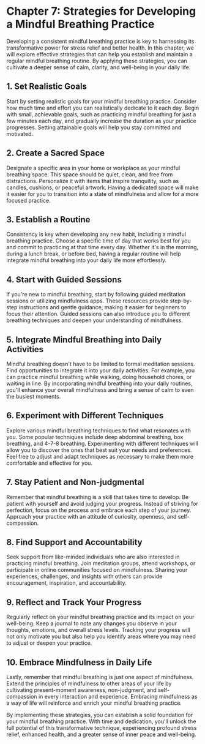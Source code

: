 Chapter 7: Strategies for Developing a Mindful Breathing Practice
=================================================================

Developing a consistent mindful breathing practice is key to harnessing its transformative power for stress relief and better health. In this chapter, we will explore effective strategies that can help you establish and maintain a regular mindful breathing routine. By applying these strategies, you can cultivate a deeper sense of calm, clarity, and well-being in your daily life.

**1. Set Realistic Goals**
--------------------------

Start by setting realistic goals for your mindful breathing practice. Consider how much time and effort you can realistically dedicate to it each day. Begin with small, achievable goals, such as practicing mindful breathing for just a few minutes each day, and gradually increase the duration as your practice progresses. Setting attainable goals will help you stay committed and motivated.

**2. Create a Sacred Space**
----------------------------

Designate a specific area in your home or workplace as your mindful breathing space. This space should be quiet, clean, and free from distractions. Personalize it with items that inspire tranquility, such as candles, cushions, or peaceful artwork. Having a dedicated space will make it easier for you to transition into a state of mindfulness and allow for a more focused practice.

**3. Establish a Routine**
--------------------------

Consistency is key when developing any new habit, including a mindful breathing practice. Choose a specific time of day that works best for you and commit to practicing at that time every day. Whether it's in the morning, during a lunch break, or before bed, having a regular routine will help integrate mindful breathing into your daily life more effortlessly.

**4. Start with Guided Sessions**
---------------------------------

If you're new to mindful breathing, start by following guided meditation sessions or utilizing mindfulness apps. These resources provide step-by-step instructions and gentle guidance, making it easier for beginners to focus their attention. Guided sessions can also introduce you to different breathing techniques and deepen your understanding of mindfulness.

**5. Integrate Mindful Breathing into Daily Activities**
--------------------------------------------------------

Mindful breathing doesn't have to be limited to formal meditation sessions. Find opportunities to integrate it into your daily activities. For example, you can practice mindful breathing while walking, doing household chores, or waiting in line. By incorporating mindful breathing into your daily routines, you'll enhance your overall mindfulness and bring a sense of calm to even the busiest moments.

**6. Experiment with Different Techniques**
-------------------------------------------

Explore various mindful breathing techniques to find what resonates with you. Some popular techniques include deep abdominal breathing, box breathing, and 4-7-8 breathing. Experimenting with different techniques will allow you to discover the ones that best suit your needs and preferences. Feel free to adjust and adapt techniques as necessary to make them more comfortable and effective for you.

**7. Stay Patient and Non-judgmental**
--------------------------------------

Remember that mindful breathing is a skill that takes time to develop. Be patient with yourself and avoid judging your progress. Instead of striving for perfection, focus on the process and embrace each step of your journey. Approach your practice with an attitude of curiosity, openness, and self-compassion.

**8. Find Support and Accountability**
--------------------------------------

Seek support from like-minded individuals who are also interested in practicing mindful breathing. Join meditation groups, attend workshops, or participate in online communities focused on mindfulness. Sharing your experiences, challenges, and insights with others can provide encouragement, inspiration, and accountability.

**9. Reflect and Track Your Progress**
--------------------------------------

Regularly reflect on your mindful breathing practice and its impact on your well-being. Keep a journal to note any changes you observe in your thoughts, emotions, and overall stress levels. Tracking your progress will not only motivate you but also help you identify areas where you may need to adjust or deepen your practice.

**10. Embrace Mindfulness in Daily Life**
-----------------------------------------

Lastly, remember that mindful breathing is just one aspect of mindfulness. Extend the principles of mindfulness to other areas of your life by cultivating present-moment awareness, non-judgment, and self-compassion in every interaction and experience. Embracing mindfulness as a way of life will reinforce and enrich your mindful breathing practice.

By implementing these strategies, you can establish a solid foundation for your mindful breathing practice. With time and dedication, you'll unlock the full potential of this transformative technique, experiencing profound stress relief, enhanced health, and a greater sense of inner peace and well-being.
